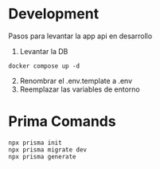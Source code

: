 # Development
Pasos para levantar la app api en desarrollo

1. Levantar la DB
```
docker compose up -d
```
2. Renombrar el .env.template a .env
3. Reemplazar las variables de entorno

# Prima Comands
```
npx prisma init
npx prisma migrate dev
npx prisma generate

```